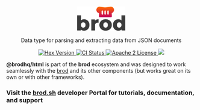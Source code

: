 <p align="center">
  <a href="https://brod.sh">
    <img alt="brod" src="https://raw.githubusercontent.com/brodhq/assets/master/icons/png/icon-header-repository.png" height="64" width='auto'>
  </a>
</p>

<p align="center">
  Data type for parsing and extracting data from JSON documents
</p>

<p align="center">
  <a href="https://www.npmjs.com/package/@brod/json">
    <img alt="Hex Version" src="https://img.shields.io/npm/v/@brodhq/html.svg">
  </a>
  <a href="https://github.com/brodhq/html/actions">
    <img alt="CI Status" src="https://github.com/brodhq/html/workflows/ci/badge.svg">
  </a>
  <a href="https://opensource.org/licenses/Apache-2.0">
    <img alt="Apache 2 License" src="https://img.shields.io/npm/l/brod">
  </a>
  <a href="https://codecov.io/gh/brodhq/html">
    <img src="https://codecov.io/gh/brodhq/html/branch/master/graph/badge.svg?token=CYpB9H2ah3"/>
  </a>
</p>

**@brodhq/html** is part of the **brod** ecosystem and was designed to work seamlessly with the [brod](https://brod.sh) and its other components (but works great on its own or with other frameworks).

### Visit the [brod.sh](https://brod.sh) developer Portal for tutorials, documentation, and support